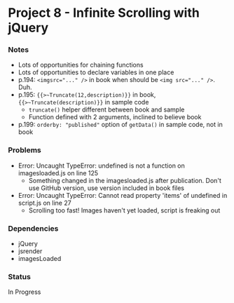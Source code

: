 # Project 8 - Infinite Scrolling with jQuery

### Notes
- Lots of opportunities for chaining functions
- Lots of opportunities to declare variables in one place
- p.194: `<imgsrc="..." />` in book when should be `<img src="..." />`. Duh.
- p.195: `{{>~Truncate(12,description)}}` in book, `{{>~Truncate(description)}}` in sample code
	- `truncate()` helper different between book and sample
	- Function defined with 2 arguments, inclined to believe book
- p.199: `orderby: "published"` option of `getData()` in sample code, not in book

### Problems
- Error: Uncaught TypeError: undefined is not a function on imagesloaded.js on line 125
	- Something changed in the imagesloaded.js after publication. Don't use GitHub version, use version included in book files
- Error: Uncaught TypeError: Cannot read property 'items' of undefined in script.js on line 27
	- Scrolling too fast! Images haven't yet loaded, script is freaking out

### Dependencies
- jQuery
- jsrender
- imagesLoaded

### Status
In Progress